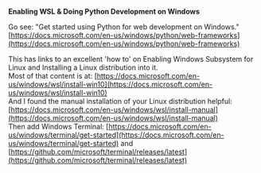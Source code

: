 **Enabling WSL & Doing Python Development on Windows**  

Go see: "Get started using Python for web development on Windows."  [https://docs.microsoft.com/en-us/windows/python/web-frameworks](https://docs.microsoft.com/en-us/windows/python/web-frameworks)  

This has links to an excellent 'how to' on Enabling Windows Subsystem for Linux and Installing a Linux distribution into it.  
Most of that content is at: [https://docs.microsoft.com/en-us/windows/wsl/install-win10](https://docs.microsoft.com/en-us/windows/wsl/install-win10)  
And I found the manual installation of your Linux distribution helpful: [https://docs.microsoft.com/en-us/windows/wsl/install-manual](https://docs.microsoft.com/en-us/windows/wsl/install-manual)  
Then add Windows Terminal: [https://docs.microsoft.com/en-us/windows/terminal/get-started](https://docs.microsoft.com/en-us/windows/terminal/get-started) and [https://github.com/microsoft/terminal/releases/latest](https://github.com/microsoft/terminal/releases/latest)  
